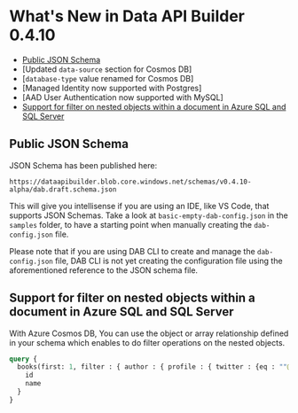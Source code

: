 # What's New in Data API Builder 0.4.10

- [Public JSON Schema](#public-json-schema)
- [Updated `data-source` section for Cosmos DB]
- [`database-type` value renamed for Cosmos DB]
- [Managed Identity now supported with Postgres]
- [AAD User Authentication now supported with MySQL]
- [Support for filter on nested objects within a document in Azure SQL and SQL Server](#support-for-filter-on-nested-objects-within-a-document-in-azure-sql-and-sql-server)

## Public JSON Schema

JSON Schema has been published here:

```text
https://dataapibuilder.blob.core.windows.net/schemas/v0.4.10-alpha/dab.draft.schema.json
```

This will give you intellisense if you are using an IDE, like VS Code, that supports JSON Schemas. Take a look at `basic-empty-dab-config.json` in the `samples` folder, to have a starting point when manually creating the `dab-config.json` file.

Please note that if you are using DAB CLI to create and manage the `dab-config.json` file, DAB CLI is not yet creating the configuration file using the aforementioned reference to the JSON schema file.

## Support for filter on nested objects within a document in Azure SQL and SQL Server

With Azure Cosmos DB, You can use the object or array relationship defined in your schema which enables to do filter operations on the nested objects.

```graphql
query {
  books(first: 1, filter : { author : { profile : { twitter : {eq : ""@founder""}}}})
    id
    name
  }
}
```

